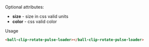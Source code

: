 
Optional attributes:
* **size** - size in css valid units
* **color** - css valid color

Usage

```HTML
<ball-clip-rotate-pulse-loader></ball-clip-rotate-pulse-loader>
```

